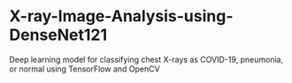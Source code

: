 # X-ray-Image-Analysis-using-DenseNet121
Deep learning model for classifying chest X-rays as COVID-19, pneumonia, or normal using TensorFlow and OpenCV
